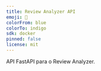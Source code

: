 ```yaml
---
title: Review Analyzer API
emoji: 🚀
colorFrom: blue
colorTo: indigo
sdk: docker
pinned: false
license: mit
---
```

API FastAPI para o Review Analyzer.
